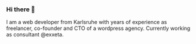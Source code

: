 ### Hi there 👋

I am a web developer from Karlsruhe with years of experience as freelancer, co-founder and CTO of a wordpress agency. Currently working as consultant @exxeta.

<!--
**joschaholzhaeuer/joschaholzhaeuer** is a ✨ _special_ ✨ repository because its `README.md` (this file) appears on your GitHub profile.

Here are some ideas to get you started:

- 🔭 I’m currently working on ...
- 🌱 I’m currently learning ...
- 👯 I’m looking to collaborate on ...
- 🤔 I’m looking for help with ...
- 💬 Ask me about ...
- 📫 How to reach me: ...
- 😄 Pronouns: ...
- ⚡ Fun fact: ...
-->
